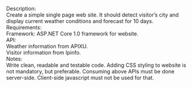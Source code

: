 Description:  
Create a simple single page web site. It should detect visitor’s city and display current weather conditions and forecast for 10 days.  
Requirements:  
Framework:
ASP.NET Core 1.0 framework for website.  
API:  
Weather information from APIXU.   
Visitor information from Ipinfo.  
Notes:  
Write clean, readable and testable code. Adding CSS styling to website is not mandatory, but preferable. Consuming above APIs must be done server-side. Client-side javascript must not be used for that.

